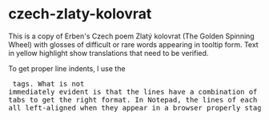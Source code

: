 # czech-zlaty-kolovrat
This is a copy of Erben's Czech poem Zlatý kolovrat (The Golden Spinning Wheel) with glosses of difficult or rare words appearing in tooltip form.
Text in yellow highlight show translations that need to be verified.

To get proper line indents, I use the <pre> tags. What is not immediately evident is that the lines have a combination of spaces and tabs to get the right format. In Notepad, the lines of each stanza are all left-aligned when they appear in a browser properly staggered.

